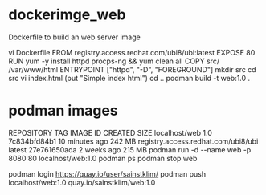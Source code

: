 # dockerimge_web
Dockerfile to build an web server image

vi Dockerfile
FROM registry.access.redhat.com/ubi8/ubi:latest
EXPOSE 80
RUN yum -y install httpd procps-ng && yum clean all
COPY src/ /var/www/html
ENTRYPOINT ["httpd", "-D", "FOREGROUND"]
mkdir src
cd src
vi index.html (put "Simple index html")
cd ..
podman build -t web:1.0 .
# podman images
REPOSITORY                           TAG         IMAGE ID      CREATED         SIZE
localhost/web                        1.0         7c834bfd84b1  10 minutes ago  242 MB
registry.access.redhat.com/ubi8/ubi  latest      27e761650ada  2 weeks ago     215 MB
podman run -d --name web -p 8080:80 localhost/web:1.0
podman ps
podman stop web

podman login https://quay.io/user/sainstklim/
podman push localhost/web:1.0 quay.io/sainstklim/web:1.0
